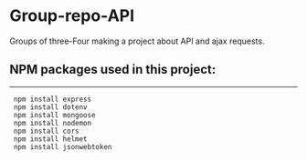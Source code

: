 # Group-repo-API
Groups of three-Four making a project about API and ajax requests.

## NPM packages used in this project: 
---
```
 npm install express 
 npm install dotenv
 npm install mongoose
 npm install nodemon
 npm install cors
 npm install helmet
 npm install jsonwebtoken
 ```
